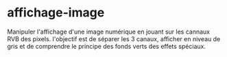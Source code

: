 # affichage-image
Manipuler l'affichage d'une image numérique en jouant sur les cannaux RVB des pixels.
l'objectif est de séparer les 3 canaux, afficher en niveau de gris et de comprendre le principe des fonds verts des effets spéciaux.
